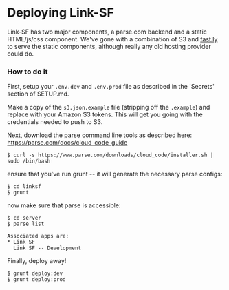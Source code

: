 # Deploying Link-SF

Link-SF has two major components, a parse.com backend and a static HTML/js/css component.
We've gone with a combination of S3 and [fast.ly](http://www.fastly.com) to serve the static components,
although really any old hosting provider could do.


### How to do it

First, setup your `.env.dev` and `.env.prod` file as described in the 'Secrets' section of SETUP.md.

Make a copy of the `s3.json.example` file (stripping off the `.example`) and replace with your Amazon S3 tokens. This will get you going with the credentials needed to push to S3.

Next, download the parse command line tools as described here: https://parse.com/docs/cloud_code_guide

```
$ curl -s https://www.parse.com/downloads/cloud_code/installer.sh | sudo /bin/bash
```

ensure that you've run grunt -- it will generate the necessary parse configs:

```
$ cd linksf
$ grunt
```

now make sure that parse is accessible:

```
$ cd server
$ parse list

Associated apps are:
* Link SF
  Link SF -- Development

```

Finally, deploy away!

```
$ grunt deploy:dev
$ grunt deploy:prod
```
